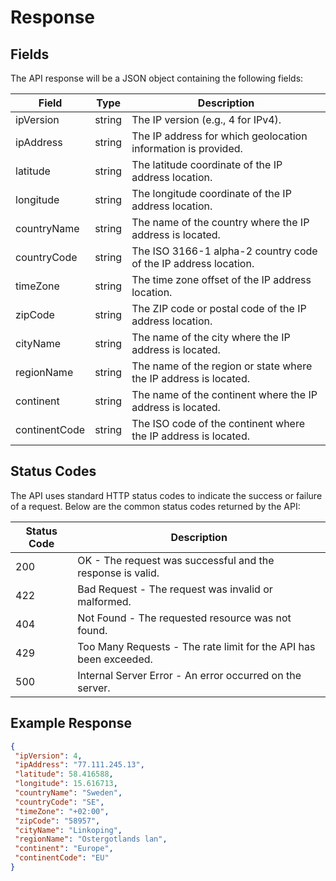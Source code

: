 # Response

## Fields

The API response will be a JSON object containing the following fields:

| Field          | Type   | Description                                       |
|----------------|--------|---------------------------------------------------|
| ipVersion      | string | The IP version (e.g., 4 for IPv4).              |
| ipAddress      | string | The IP address for which geolocation information is provided. |
| latitude       | string | The latitude coordinate of the IP address location.|
| longitude      | string | The longitude coordinate of the IP address location.|
| countryName    | string | The name of the country where the IP address is located.|
| countryCode    | string | The ISO 3166-1 alpha-2 country code of the IP address location.|
| timeZone       | string | The time zone offset of the IP address location.|
| zipCode        | string | The ZIP code or postal code of the IP address location.|
| cityName       | string | The name of the city where the IP address is located.|
| regionName     | string | The name of the region or state where the IP address is located.|
| continent      | string | The name of the continent where the IP address is located.|
| continentCode  | string | The ISO code of the continent where the IP address is located.|

## Status Codes

The API uses standard HTTP status codes to indicate the success or failure of a request. Below are the common status codes returned by the API:

| Status Code | Description |
|-------------|-------------|
| 200         | OK - The request was successful and the response is valid.|
| 422         | Bad Request - The request was invalid or malformed.|
| 404         | Not Found - The requested resource was not found.|
| 429         | Too Many Requests - The rate limit for the API has been exceeded.|
| 500         | Internal Server Error - An error occurred on the server.|


## Example Response

```json
{
 "ipVersion": 4,
 "ipAddress": "77.111.245.13",
 "latitude": 58.416588,
 "longitude": 15.616713,
 "countryName": "Sweden",
 "countryCode": "SE",
 "timeZone": "+02:00",
 "zipCode": "58957",
 "cityName": "Linkoping",
 "regionName": "Ostergotlands lan",
 "continent": "Europe",
 "continentCode": "EU"
}
```